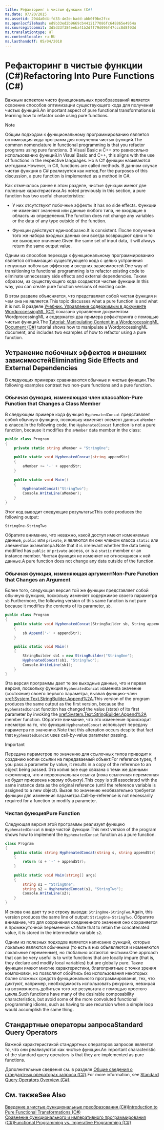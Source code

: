 ```yaml
---
title: Рефакторинг в чистые функции (C#)
ms.date: 07/20/2015
ms.assetid: 2944a0d4-fd33-4e2e-badd-abb0f9be2fcc
ms.openlocfilehash: ed9b33ed2b9669cb4412177086fc648865e4954a
ms.sourcegitcommit: 3d5d33f384eeba41b2dff79d096f47ccc8d8f03d
ms.translationtype: HT
ms.contentlocale: ru-RU
ms.lasthandoff: 05/04/2018
---
```

# <a name="refactoring-into-pure-functions-c"></a><span data-ttu-id="29580-102">Рефакторинг в чистые функции (C#)</span><span class="sxs-lookup"><span data-stu-id="29580-102">Refactoring Into Pure Functions (C#)</span></span>

<span data-ttu-id="29580-103">Важным аспектом чисто функциональных преобразований является освоение способов оптимизации существующего кода для получения чистых функций.</span><span class="sxs-lookup"><span data-stu-id="29580-103">An important aspect of pure functional transformations is learning how to refactor code using pure functions.</span></span>  
  
> [!NOTE]
>  <span data-ttu-id="29580-104">Общим подходом к функциональному программированию является оптимизация кода программ для получения чистых функций.</span><span class="sxs-lookup"><span data-stu-id="29580-104">The common nomenclature in functional programming is that you refactor programs using pure functions.</span></span> <span data-ttu-id="29580-105">В Visual Basic и C++ это равносильно использованию функций.</span><span class="sxs-lookup"><span data-stu-id="29580-105">In Visual Basic and C++, this aligns with the use of functions in the respective languages.</span></span> <span data-ttu-id="29580-106">Но в C# функции называются методами.</span><span class="sxs-lookup"><span data-stu-id="29580-106">However, in C#, functions are called methods.</span></span> <span data-ttu-id="29580-107">В данном случае чистая функция в C# реализуется как метод.</span><span class="sxs-lookup"><span data-stu-id="29580-107">For the purposes of this discussion, a pure function is implemented as a method in C#.</span></span>  
  
 <span data-ttu-id="29580-108">Как отмечалось ранее в этом разделе, чистые функции имеют две полезные характеристики.</span><span class="sxs-lookup"><span data-stu-id="29580-108">As noted previously in this section, a pure function has two useful characteristics:</span></span>  
  
-   <span data-ttu-id="29580-109">У них отсутствуют побочные эффекты.</span><span class="sxs-lookup"><span data-stu-id="29580-109">It has no side effects.</span></span> <span data-ttu-id="29580-110">Функции не изменяют значения или данные любого типа, не входящие в область их определения.</span><span class="sxs-lookup"><span data-stu-id="29580-110">The function does not change any variables or the data of any type outside of the function.</span></span>  
  
-   <span data-ttu-id="29580-111">Функции действуют единообразно.</span><span class="sxs-lookup"><span data-stu-id="29580-111">It is consistent.</span></span> <span data-ttu-id="29580-112">После получения того же набора входных данных они всегда возвращают одно и то же выходное значение.</span><span class="sxs-lookup"><span data-stu-id="29580-112">Given the same set of input data, it will always return the same output value.</span></span>  
  
 <span data-ttu-id="29580-113">Одним из способов перехода к функциональному программированию является оптимизация существующего кода с целью устранения ненужных побочных эффектов и внешних зависимостей.</span><span class="sxs-lookup"><span data-stu-id="29580-113">One way of transitioning to functional programming is to refactor existing code to eliminate unnecessary side effects and external dependencies.</span></span> <span data-ttu-id="29580-114">Таким образом, из существующего кода создаются чистые функции.</span><span class="sxs-lookup"><span data-stu-id="29580-114">In this way, you can create pure function versions of existing code.</span></span>  
  
 <span data-ttu-id="29580-115">В этом разделе объясняется, что представляет собой чистая функция и чем она не является.</span><span class="sxs-lookup"><span data-stu-id="29580-115">This topic discusses what a pure function is and what it is not.</span></span> <span data-ttu-id="29580-116">В разделе [Учебник. Управление содержимым в документе WordprocessingML (C#)](../../../../csharp/programming-guide/concepts/linq/tutorial-manipulating-content-in-a-wordprocessingml-document.md) показано управление документом WordprocessingML и содержатся два примера рефакторинга с помощью чистых функций.</span><span class="sxs-lookup"><span data-stu-id="29580-116">The [Tutorial: Manipulating Content in a WordprocessingML Document (C#)](../../../../csharp/programming-guide/concepts/linq/tutorial-manipulating-content-in-a-wordprocessingml-document.md) tutorial shows how to manipulate a WordprocessingML document, and includes two examples of how to refactor using a pure function.</span></span>  
  
## <a name="eliminating-side-effects-and-external-dependencies"></a><span data-ttu-id="29580-117">Устранение побочных эффектов и внешних зависимостей</span><span class="sxs-lookup"><span data-stu-id="29580-117">Eliminating Side Effects and External Dependencies</span></span>  
 <span data-ttu-id="29580-118">В следующих примерах сравниваются обычные и чистые функции.</span><span class="sxs-lookup"><span data-stu-id="29580-118">The following examples contrast two non-pure functions and a pure function.</span></span>  
  
### <a name="non-pure-function-that-changes-a-class-member"></a><span data-ttu-id="29580-119">Обычная функция, изменяющая член класса</span><span class="sxs-lookup"><span data-stu-id="29580-119">Non-Pure Function that Changes a Class Member</span></span>  
 <span data-ttu-id="29580-120">В следующем примере кода функция `HyphenatedConcat` представляет собой обычную функцию, поскольку изменяет элемент данных `aMember` в классе.</span><span class="sxs-lookup"><span data-stu-id="29580-120">In the following code, the `HyphenatedConcat` function is not a pure function, because it modifies the `aMember` data member in the class:</span></span>  
  
```csharp  
public class Program  
{  
    private static string aMember = "StringOne";  
  
    public static void HyphenatedConcat(string appendStr)  
    {  
        aMember += '-' + appendStr;  
    }  
  
    public static void Main()  
    {  
        HyphenatedConcat("StringTwo");  
        Console.WriteLine(aMember);  
    }  
}  
```  
  
 <span data-ttu-id="29580-121">Этот код выводит следующие результаты:</span><span class="sxs-lookup"><span data-stu-id="29580-121">This code produces the following output:</span></span>  
  
```  
StringOne-StringTwo  
```  
  
 <span data-ttu-id="29580-122">Обратите внимание, что неважно, какой доступ имеют изменяемые данные, `public` или `private`, и являются ли они членом класса `static` или элементом экземпляра.</span><span class="sxs-lookup"><span data-stu-id="29580-122">Note that it is irrelevant whether the data being modified has `public` or `private` access, or is a `static` member or an instance member.</span></span> <span data-ttu-id="29580-123">Чистая функция не изменяет не относящиеся к ней данные.</span><span class="sxs-lookup"><span data-stu-id="29580-123">A pure function does not change any data outside of the function.</span></span>  
  
### <a name="non-pure-function-that-changes-an-argument"></a><span data-ttu-id="29580-124">Обычная функция, изменяющая аргумент</span><span class="sxs-lookup"><span data-stu-id="29580-124">Non-Pure Function that Changes an Argument</span></span>  
 <span data-ttu-id="29580-125">Более того, следующая версия той же функции представляет собой обычную функцию, поскольку изменяет содержимое своего параметра `sb`.</span><span class="sxs-lookup"><span data-stu-id="29580-125">Furthermore, the following version of this same function is not pure because it modifies the contents of its parameter, `sb`.</span></span>  
  
```csharp  
public class Program  
{  
    public static void HyphenatedConcat(StringBuilder sb, String appendStr)  
    {  
        sb.Append('-' + appendStr);  
    }  
  
    public static void Main()  
    {  
        StringBuilder sb1 = new StringBuilder("StringOne");  
        HyphenatedConcat(sb1, "StringTwo");  
        Console.WriteLine(sb1);  
    }  
}  
```  
  
 <span data-ttu-id="29580-126">Эта версия программы дает те же выходные данные, что и первая версия, поскольку функция `HyphenatedConcat` изменила значение (состояние) своего первого параметра, вызвав функцию-член <xref:System.Text.StringBuilder.Append%2A>.</span><span class="sxs-lookup"><span data-stu-id="29580-126">This version of the program produces the same output as the first version, because the `HyphenatedConcat` function has changed the value (state) of its first parameter by invoking the <xref:System.Text.StringBuilder.Append%2A> member function.</span></span> <span data-ttu-id="29580-127">Обратите внимание, что это изменение происходит несмотря на то, что функция `HyphenatedConcat` использует передачу параметра по значению.</span><span class="sxs-lookup"><span data-stu-id="29580-127">Note that this alteration occurs despite that fact that `HyphenatedConcat` uses call-by-value parameter passing.</span></span>  
  
> [!IMPORTANT]
>  <span data-ttu-id="29580-128">Передача параметров по значению для ссылочных типов приводит к созданию копии ссылки на передаваемый объект.</span><span class="sxs-lookup"><span data-stu-id="29580-128">For reference types, if you pass a parameter by value, it results in a copy of the reference to an object being passed.</span></span> <span data-ttu-id="29580-129">Эта копия все еще связана с теми же данными экземпляра, что и первоначальная ссылка (пока ссылочная переменная не будет присвоена новому объекту).</span><span class="sxs-lookup"><span data-stu-id="29580-129">This copy is still associated with the same instance data as the original reference (until the reference variable is assigned to a new object).</span></span> <span data-ttu-id="29580-130">Вызов по значению необязательно требуется функции для изменения параметра.</span><span class="sxs-lookup"><span data-stu-id="29580-130">Call-by-reference is not necessarily required for a function to modify a parameter.</span></span>  
  
### <a name="pure-function"></a><span data-ttu-id="29580-131">Чистая функция</span><span class="sxs-lookup"><span data-stu-id="29580-131">Pure Function</span></span>  
<span data-ttu-id="29580-132">Следующая версия этой программы реализует функцию `HyphenatedConcat` в виде чистой функции.</span><span class="sxs-lookup"><span data-stu-id="29580-132">This next version of the program shows how to implement the `HyphenatedConcat` function as a pure function.</span></span>  
  
```csharp  
class Program  
{  
    public static string HyphenatedConcat(string s, string appendStr)  
    {  
        return (s + '-' + appendStr);  
    }  
  
    public static void Main(string[] args)  
    {  
        string s1 = "StringOne";  
        string s2 = HyphenatedConcat(s1, "StringTwo");  
        Console.WriteLine(s2);  
    }  
}  
```  
  
 <span data-ttu-id="29580-133">И снова она дает ту же строку вывода: `StringOne-StringTwo`.</span><span class="sxs-lookup"><span data-stu-id="29580-133">Again, this version produces the same line of output: `StringOne-StringTwo`.</span></span> <span data-ttu-id="29580-134">Обратите внимание, что для сохранения соединенного значения оно сохраняется в промежуточной переменной `s2`.</span><span class="sxs-lookup"><span data-stu-id="29580-134">Note that to retain the concatenated value, it is stored in the intermediate variable `s2`.</span></span>  
  
 <span data-ttu-id="29580-135">Одним из полезных подходов является написание функций, которые локально являются обычными (то есть в них объявляются и изменяются локальные переменные), но глобально остаются чистыми.</span><span class="sxs-lookup"><span data-stu-id="29580-135">One approach that can be very useful is to write functions that are locally impure (that is, they declare and modify local variables) but are globally pure.</span></span> <span data-ttu-id="29580-136">Такие функции имеют многие характеристики, благоприятные с точки зрения компоновки, но позволяют обойтись без использования некоторых более сложных средств функционального программирования, тех, что диктуют, например, необходимость использовать рекурсию, невзирая на возможность добиться того же результата с помощью простого цикла.</span><span class="sxs-lookup"><span data-stu-id="29580-136">Such functions have many of the desirable composability characteristics, but avoid some of the more convoluted functional programming idioms, such as having to use recursion when a simple loop would accomplish the same thing.</span></span>  
  
## <a name="standard-query-operators"></a><span data-ttu-id="29580-137">Стандартные операторы запроса</span><span class="sxs-lookup"><span data-stu-id="29580-137">Standard Query Operators</span></span>  
 <span data-ttu-id="29580-138">Важной характеристикой стандартных операторов запросов является то, что они реализуются как чистые функции.</span><span class="sxs-lookup"><span data-stu-id="29580-138">An important characteristic of the standard query operators is that they are implemented as pure functions.</span></span>  
  
 <span data-ttu-id="29580-139">Дополнительные сведения см. в разделе [Общие сведения о стандартных операторах запроса (C#)](../../../../csharp/programming-guide/concepts/linq/standard-query-operators-overview.md).</span><span class="sxs-lookup"><span data-stu-id="29580-139">For more information, see [Standard Query Operators Overview (C#)](../../../../csharp/programming-guide/concepts/linq/standard-query-operators-overview.md).</span></span>  
  
## <a name="see-also"></a><span data-ttu-id="29580-140">См. также</span><span class="sxs-lookup"><span data-stu-id="29580-140">See Also</span></span>  
 [<span data-ttu-id="29580-141">Введение в чистые функциональные преобразования (C#)</span><span class="sxs-lookup"><span data-stu-id="29580-141">Introduction to Pure Functional Transformations (C#)</span></span>](../../../../csharp/programming-guide/concepts/linq/introduction-to-pure-functional-transformations.md)  
 [<span data-ttu-id="29580-142">Сравнение функционального и императивного программирования (C#)</span><span class="sxs-lookup"><span data-stu-id="29580-142">Functional Programming vs. Imperative Programming (C#)</span></span>](../../../../csharp/programming-guide/concepts/linq/functional-programming-vs-imperative-programming.md)
